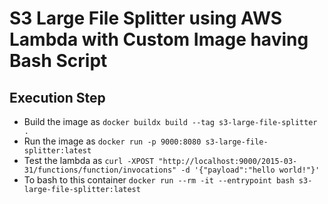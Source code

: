 # S3 Large File Splitter using AWS Lambda with Custom Image having Bash Script

## Execution Step
* Build the image as `docker buildx build --tag s3-large-file-splitter .`
* Run the image as `docker run -p 9000:8080 s3-large-file-splitter:latest`
* Test the lambda as `curl -XPOST "http://localhost:9000/2015-03-31/functions/function/invocations" -d '{"payload":"hello world!"}'`
* To bash to this container `docker run --rm -it --entrypoint bash s3-large-file-splitter:latest`